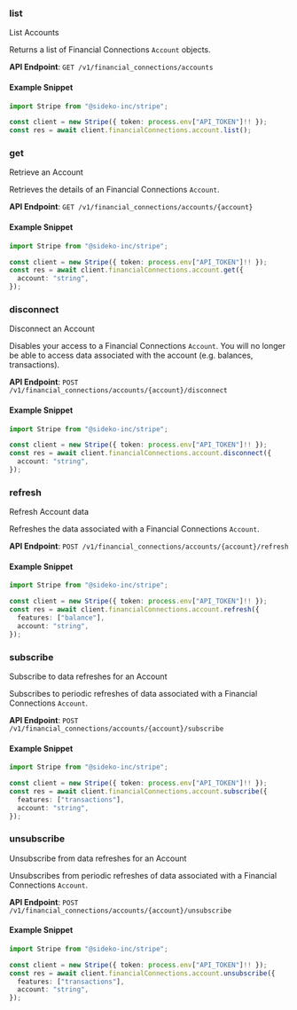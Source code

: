 
### list <a name="list"></a>
List Accounts

<p>Returns a list of Financial Connections <code>Account</code> objects.</p>

**API Endpoint**: `GET /v1/financial_connections/accounts`

#### Example Snippet

```typescript
import Stripe from "@sideko-inc/stripe";

const client = new Stripe({ token: process.env["API_TOKEN"]!! });
const res = await client.financialConnections.account.list();
```

### get <a name="get"></a>
Retrieve an Account

<p>Retrieves the details of an Financial Connections <code>Account</code>.</p>

**API Endpoint**: `GET /v1/financial_connections/accounts/{account}`

#### Example Snippet

```typescript
import Stripe from "@sideko-inc/stripe";

const client = new Stripe({ token: process.env["API_TOKEN"]!! });
const res = await client.financialConnections.account.get({
  account: "string",
});
```

### disconnect <a name="disconnect"></a>
Disconnect an Account

<p>Disables your access to a Financial Connections <code>Account</code>. You will no longer be able to access data associated with the account (e.g. balances, transactions).</p>

**API Endpoint**: `POST /v1/financial_connections/accounts/{account}/disconnect`

#### Example Snippet

```typescript
import Stripe from "@sideko-inc/stripe";

const client = new Stripe({ token: process.env["API_TOKEN"]!! });
const res = await client.financialConnections.account.disconnect({
  account: "string",
});
```

### refresh <a name="refresh"></a>
Refresh Account data

<p>Refreshes the data associated with a Financial Connections <code>Account</code>.</p>

**API Endpoint**: `POST /v1/financial_connections/accounts/{account}/refresh`

#### Example Snippet

```typescript
import Stripe from "@sideko-inc/stripe";

const client = new Stripe({ token: process.env["API_TOKEN"]!! });
const res = await client.financialConnections.account.refresh({
  features: ["balance"],
  account: "string",
});
```

### subscribe <a name="subscribe"></a>
Subscribe to data refreshes for an Account

<p>Subscribes to periodic refreshes of data associated with a Financial Connections <code>Account</code>.</p>

**API Endpoint**: `POST /v1/financial_connections/accounts/{account}/subscribe`

#### Example Snippet

```typescript
import Stripe from "@sideko-inc/stripe";

const client = new Stripe({ token: process.env["API_TOKEN"]!! });
const res = await client.financialConnections.account.subscribe({
  features: ["transactions"],
  account: "string",
});
```

### unsubscribe <a name="unsubscribe"></a>
Unsubscribe from data refreshes for an Account

<p>Unsubscribes from periodic refreshes of data associated with a Financial Connections <code>Account</code>.</p>

**API Endpoint**: `POST /v1/financial_connections/accounts/{account}/unsubscribe`

#### Example Snippet

```typescript
import Stripe from "@sideko-inc/stripe";

const client = new Stripe({ token: process.env["API_TOKEN"]!! });
const res = await client.financialConnections.account.unsubscribe({
  features: ["transactions"],
  account: "string",
});
```
